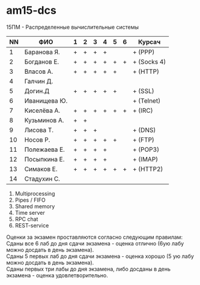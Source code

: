 # am15-dcs
15ПМ - Распределенные вычислительные системы

| NN  | ФИО              | 1   | 2   | 3   | 4   | 5   | 6   | Курсач |
| --- | ---------------- | --- | --- | --- | --- | --- | --- | ------ |
| 1   | Баранова Я.      |  +  |  +  |  +  |  +  |     |     |    + (PPP)  |
| 2   | Богданов Е.      |  +  |  +  |  +  |  +  |  +  |  +  |    + (Socks 4) |
| 3   | Власов А.        |  +  |  +  |  +  |  +  |  +  |     |    + (HTTP)  | 
| 4   | Галчин Д.        |     |     |     |     |     |     |        |
| 5   | Догин.Д          |  +  |  +  |  +  |  +  |  +  |     |    + (SSL)  | 
| 6   | Иванищева Ю.     |     |     |     |     |     |     |    + (Telnet)   | 
| 7   | Киселёва А.      |  +  |  +  |  +  |  +  |  +  |  +  |    + (IRC)  | 
| 8   | Кузьминов А.     |  +  |  +  |     |     |     |     |        |     
| 9   | Лисова Т.        |  +  |  +  |  +  |     |     |     |    + (DNS)   |   
| 10  | Носов Р.         |  +  |  +  |  +  |  +  |  +  |     |    + (FTP)  | 
| 11  | Полежаева Е.     |  +  |  +  |  +  |  +  |     |     |    + (POP3) |  
| 12  | Посыпкина Е.     |  +  |  +  |  +  |  +  |     |     |    + (IMAP)  |   
| 13  | Симаков Е.       |  +  |  +  |  +  |  +  |  +  |  +  |    + (HTTP2) |     
| 14  | Стадухин С.      |     |     |     |     |     |     |        |

1. Multiprocessing
2. Pipes / FIFO
3. Shared memory
4. Time server
5. RPC chat
6. REST-service

Оценки за экзамен проставляются согласно следующим правилам:  
Сданы все 6 лаб до дня сдачи экзамена - оценка отлично (6ую лабу можно досдать в день экзамена).  
Сданы 5 первых лаб до дня сдачи экзамена - оценка хорошо (5 ую лабу можно досдать в день экзамена).  
Сданы первых три лабы до дня экзамена, либо досданы в день экзамена - оценка удовлетворительно.  
